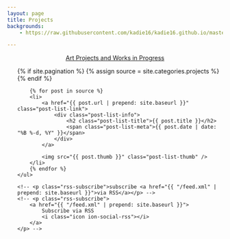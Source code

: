 ```yaml
---
layout: page
title: Projects 
backgrounds: 
    - https://raw.githubusercontent.com/kadie16/kadie16.github.io/master/assets/images/backgrounds/368266-colorful-flower-field.jpg

---
```

<center> <a href="https://www.icloud.com/sharedalbum/#B0g5yeZFhGZWmvT"> Art Projects and Works in Progress </a> </center>
<div class="home">
    <ul class="post-list">
        {% if site.pagination %}
        {% assign source = site.categories.projects %}
        {% endif %}

        {% for post in source %}
        <li>
            <a href="{{ post.url | prepend: site.baseurl }}" class="post-list-link">
                <div class="post-list-info">
                    <h2 class="post-list-title">{{ post.title }}</h2>
                    <span class="post-list-meta">{{ post.date | date: "%B %-d, %Y" }}</span>
                </div>
            </a>

            <img src="{{ post.thumb }}" class="post-list-thumb" />
        </li>
        {% endfor %}
    </ul>

    <!-- <p class="rss-subscribe">subscribe <a href="{{ "/feed.xml" | prepend: site.baseurl }}">via RSS</a></p> -->
    <!-- <p class="rss-subscribe">
        <a href="{{ "/feed.xml" | prepend: site.baseurl }}">
            Subscribe via RSS
            <i class="icon ion-social-rss"></i>
        </a>
    </p> -->
</div>
